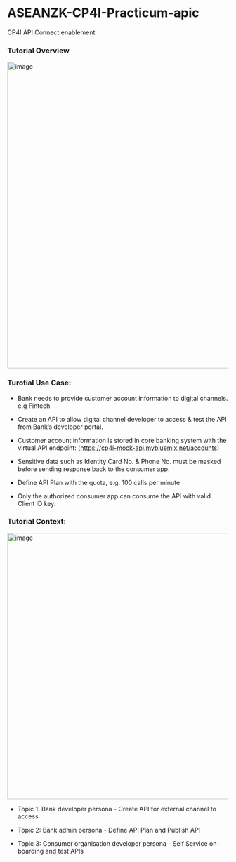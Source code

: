 # ASEANZK-CP4I-Practicum-apic
CP4I API Connect enablement 
### Tutorial Overview
<img width="698" alt="image" src="https://user-images.githubusercontent.com/25983259/193075472-7df79cae-05e1-49bb-946c-258aaab1e55f.png">

### Turotial Use Case:

  - Bank needs to provide customer account information to digital channels. e.g Fintech

  - Create an API to allow digital channel developer to access & test the API from Bank’s developer portal.

  - Customer account information is stored in core banking system with the virtual API endpoint: 
(https://cp4i-mock-api.mybluemix.net/accounts)

  - Sensitive data such as Identity Card No. & Phone No. must be masked before sending response back to the consumer app.

  - Define API Plan with the quota,  e.g. 100 calls per minute

  - Only the authorized consumer app can consume the API with valid Client ID key.

### Tutorial Context:

<img width="606" alt="image" src="https://user-images.githubusercontent.com/25983259/193087744-8569dce7-bb37-4be6-9d8a-1be8264dc287.png">


- Topic 1: Bank developer persona - Create API for external channel to access

- Topic 2: Bank admin persona -  Define API Plan and Publish API

- Topic 3: Consumer organisation developer persona - Self Service on-boarding and test APIs
